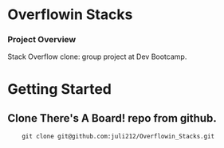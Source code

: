 # Overflowin Stacks

### Project Overview
Stack Overflow clone: group project at Dev Bootcamp. 

# Getting Started

## Clone There's A Board! repo from github.

        git clone git@github.com:juli212/Overflowin_Stacks.git
